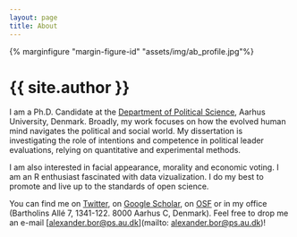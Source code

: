 ```yaml
---
layout: page
title: About
---
```


{% marginfigure "margin-figure-id" "assets/img/ab_profile.jpg"%}    

# {{ site.author }}

I am a Ph.D. Candidate at the [Department of Political Science](http://ps.au.dk/en), Aarhus University, Denmark. Broadly, my work focuses on how the evolved human mind navigates the political and social world. My dissertation is investigating the role of intentions and competence in political leader evaluations, relying on quantitative and experimental methods. 

I am also interested in facial appearance, morality and economic voting. I am an R enthusiast fascinated with data vizualization. I do my best to promote and live up to the standards of open science. 

You can find me on [Twitter](www.twitter.com/szasulja), on [Google Scholar](https://scholar.google.hu/citations?user=dwd7NJUAAAAJ&hl=en), on [OSF](osf.io/cquyz) or in my office (Bartholins Allé 7, 1341-122. 8000 Aarhus C, Denmark). Feel free to drop me an e-mail [alexander.bor@ps.au.dk](mailto: alexander.bor@ps.au.dk)! 
